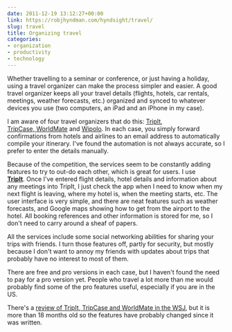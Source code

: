 ```yaml
---
date: 2011-12-19 13:12:27+00:00
link: https://robjhyndman.com/hyndsight/travel/
slug: travel
title: Organizing travel
categories:
- organization
- productivity
- technology
---
```


Whether travelling to a seminar or conference, or just having a holiday, using a travel organizer can make the process simpler and easier. A good travel organizer keeps all your travel details (flights, hotels, car rentals, meetings, weather forecasts, etc.) organized and synced to whatever devices you use (two computers, an iPad and an iPhone in my case).<!-- more -->

I am aware of four travel organizers that do this: [TripIt](http://www.tripit.com), [TripCase, ](http://www.tripcase.com)[WorldMate](http://www.worldmate.com) and [Wipolo](http://www.wipolo.com). In each case, you simply forward confirmations from hotels and airlines to an email address to automatically compile your itinerary. I've found the automation is not always accurate, so I prefer to enter the details manually.

Because of the competition, the services seem to be constantly adding features to try to out-do each other, which is great for users. I use **[TripIt](http://www.tripit.com)**. Once I've entered flight details, hotel details and information about any meetings into TripIt, I just check the app when I need to know when my next flight is leaving, where my hotel is, when the meeting starts, etc. The user interface is very simple, and there are neat features such as weather forecasts, and Google maps showing how to get from the airport to the hotel. All booking references and other information is stored for me, so I don't need to carry around a sheaf of papers.

All the services include some social networking abilities for sharing your trips with friends. I turn those features off, partly for security, but mostly because I don't want to annoy my friends with updates about trips that probably have no interest to most of them.

There are free and pro versions in each case, but I haven't found the need to pay for a pro version yet. People who travel a lot more than me would probably find some of the pro features useful, especially if you are in the US.

There's a [review of TripIt, TripCase and WorldMate in the WSJ](http://online.wsj.com/article/SB10001424052748704691304575254401593900796.html), but it is more than 18 months old so the features have probably changed since it was written.
